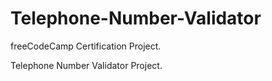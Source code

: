 # Telephone-Number-Validator

freeCodeCamp Certification Project.


Telephone Number Validator Project. 
